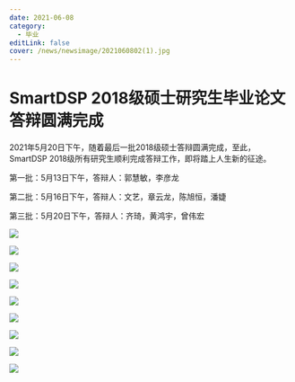 ```yaml
---
date: 2021-06-08
category:
  - 毕业
editLink: false
cover: /news/newsimage/2021060802(1).jpg
---
```



# SmartDSP 2018级硕士研究生毕业论文答辩圆满完成

2021年5月20日下午，随着最后一批2018级硕士答辩圆满完成，至此，SmartDSP 2018级所有研究生顺利完成答辩工作，即将踏上人生新的征途。


<!-- more -->


第一批：5月13日下午，答辩人：郭慧敏，李彦龙



第二批：5月16日下午，答辩人：文艺，章云龙，陈旭恒，潘婕



第三批：5月20日下午，答辩人：齐琦，黄鸿宇，曾伟宏



![](/news/newsimage/2021060802\(1\).jpg)



![](/news/newsimage/2021060802\(2\).jpg)



![](/news/newsimage/2021060802\(3\).jpg)



![](/news/newsimage/2021060802\(4\).jpg)



![](/news/newsimage/2021060802\(5\).jpg)



![](/news/newsimage/2021060802\(6\).jpg)



![](/news/newsimage/2021060802\(7\).jpg)



![](/news/newsimage/2021060802\(8\).jpg)



![](/news/newsimage/2021060802\(9\).jpg)

